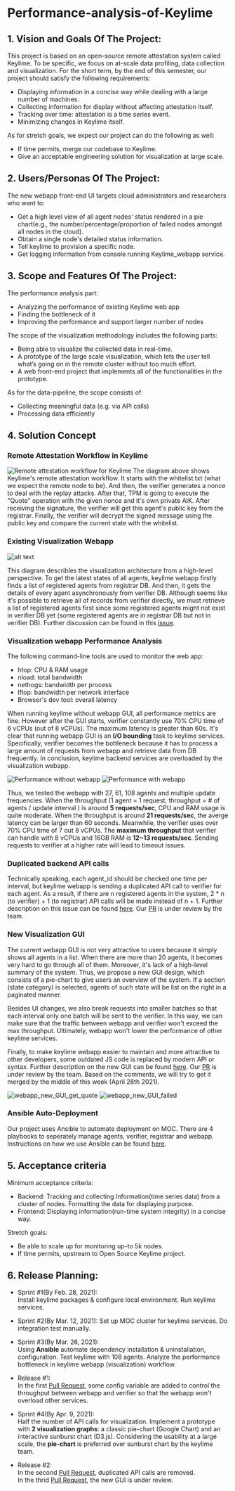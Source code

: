 # Performance-analysis-of-Keylime

## 1. Vision and Goals Of The Project:

This project is based on an open-source remote attestation system called Keylime. To be specific, we focus on at-scale data profiling, data collection and visualization. For the short term, by the end of this semester, our project should satisfy the following requirements:

- Displaying information in a concise way while dealing with a large number of machines.
- Collecting information for display without affecting attestation itself.
- Tracking over time: attestation is a time series event.
- Minimizing changes in Keylime itself.

As for stretch goals, we expect our project can do the following as well:

- If time permits, merge our codebase to Keylime.
- Give an acceptable engineering solution for visualization at large scale.

## 2. Users/Personas Of The Project:

The new webapp front-end UI targets cloud administrators and researchers who want to:

- Get a high level view of all agent nodes' status rendered in a pie chart(e.g., the number/percentage/proportion of failed nodes amongst all nodes in the cloud).
- Obtain a single node's detailed status information.
- Tell keylime to provision a specific node.
- Get logging information from console running Keylime_webapp service.

## 3. Scope and Features Of The Project:

The performance analysis part:

- Analyzing the performance of existing Keylime web app
- Finding the bottleneck of it
- Improving the performance and support larger number of nodes

The scope of the visualization methodology includes the following parts:

- Being able to visualize the collected data in real-time.
- A prototype of the large scale visualization, which lets the user tell what’s going on in the remote cluster without too much effort.
- A web front-end project that implements all of the functionalities in the prototype.

As for the data-pipeline, the scope consists of:

- Collecting meaningful data (e.g. via API calls)
- Processing data efficiently 

## 4. Solution Concept

### Remote Attestation Workflow in Keylime

![Remote attestation workflow for Keylime](./imgs/Keylime_Remote_Attestation_Workflow.png)
The diagram above shows Keylime's remote attestation workflow. It starts with the whitelist.txt (what we expect the remote node to be). And then, the verifier generates a nonce to deal with the replay attacks. After that, TPM is going to execute the "Quote" operation with the given nonce and it's own private AIK. After receiving the signature, the verifier will get this agent's public key from the registrar. Finally, the verifier will decrypt the signed message using the public key and compare the current state with the whitelist.

### Existing Visualization Webapp

![alt text](./imgs/keylime_visualization_webapp.png 'Existing visualization architecture')

This diagram describles the visualization architecture from a high-level perspective. To get the latest states of all agents, keylime webapp firstly finds a list of registered agents from registrar DB. And then, it gets the details of every agent asynchronously from verifier DB. Although seems like it's possible to retrieve all of records from verifier directly, we must retrieve a list of registered agents first since some registered agents might not exist in verifier DB yet (some registered agents are in registrar DB but not in verifier DB). Further discussion can be found in this [issue](https://github.com/keylime/keylime/issues/628).

### Visualization webapp Performance Analysis

The following command-line tools are used to monitor the web app:
- htop: CPU & RAM usage
- nload: total bandwidth
- nethogs: bandwidth per process
- lftop: bandwidth per network interface
- Browser's dev tool: overall latency

When running keylime without webapp GUI, all performance metrics are fine. However after the GUI starts, verifier constantly use 70% CPU time of 6 vCPUs (out of 8 vCPUs). The maximum latency is greater than 60s. It's clear that running webapp GUI is an **I/O bounding** task to keylime services. Specifically, verifier becomes the bottleneck because it has to process a large amount of requests from webapp and retrieve data from DB frequently. In conclusion, keylime backend services are overloaded by the visualization webapp.

![Performance without webapp](./imgs/perf_without_webapp.png)
![Performance with webapp](./imgs/perf_27_agents_webapp.png)

Thus, we tested the webapp with 27, 61, 108 agents and multiple update frequencies. When the throughput (1 agent = 1 request, throughput = # of agents / update interval ) is around **5 requests/sec**, CPU and RAM usage is quite moderate. When the throughput is around **21 requests/sec**, the averge latency can be larger than 60 seconds. Meanwhile, the verifier uses over 70% CPU time of 7 out 8 vCPUs. The **maximum throughput** that verifier can handle with 8 vCPUs and 16GB RAM is **12~13 requests/sec**. Sending requests to verifier at a higher rate will lead to timeout issues.

### Duplicated backend API calls

Technically speaking, each agent_id should be checked one time per interval, but keylime webapp is sending a duplicated API call to verifier for each agent. As a result, if there are n registered agents in the system, 2 * n (to verifier) + 1 (to registrar) API calls will be made instead of n + 1. Further description on this issue can be found [here](https://github.com/keylime/keylime/issues/634). Our [PR](https://github.com/keylime/keylime/pull/635) is under review by the team.

### New Visualization GUI

The current webapp GUI is not very attractive to users because it simply shows all agents in a list. When there are more than 20 agents, it becomes very hard to go through all of them. Moreover, it's lack of a high-level summary of the system. Thus, we propose a new GUI design, which consists of a pie-chart to give users an overview of the system. If a section (state category) is selected, agents of such state will be list on the right in a paginated manner.

Besides UI changes, we also break requests into smaller batches so that each interval only one batch will be sent to the verifier. In this way, we can make sure that the traffic between webapp and verifier won't exceed the max throughput. Ultimately, webapp won't lower the performance of other keylime services.

Finally, to make keylime webapp easier to maintain and more attractive to other developers, some outdated JS code is replaced by modern API or syntax. Further description on the new GUI can be found [here](https://github.com/keylime/keylime/issues/636). Our [PR](https://github.com/keylime/keylime/pull/637) is under review by the team. Based on the comments, we will try to get it merged by the middle of this week (April 28th 2021).

![webapp_new_GUI_get_quote](./imgs/webapp_get_quote.png)
![webapp_new_GUI_failed](./imgs/webapp_failed.png)

### Ansible Auto-Deployment

Our project uses Ansible to automate deployment on MOC. There are 4 playbooks to seperately manage agents, verifier, registrar and webapp. Instructions on how we use Ansible can be found [here](https://github.com/FengqiQiao/keylime_ansible). 

## 5. Acceptance criteria

Minimum acceptance criteria:

- Backend: Tracking and collecting Information(time series data) from a cluster of nodes. Formatting the data for displaying purpose.
- Frontend: Displaying information(run-time system integrity) in a concise way.

Stretch goals:

- Be able to scale up for monitoring up-to 5k nodes.
- If time permits, upstream to Open Source Keylime project.

## 6. Release Planning:

- Sprint #1(By Feb. 28, 2021):  
   Install keylime packages & configure local environment.
   Run keylime services.

- Sprint #2(By Mar. 12, 2021): 
   Set up MOC cluster for keylime services.
   Do integration test manually.

- Sprint #3(By Mar. 26, 2021):  
   Using **Ansible** automate dependency installation & uninstallation, configuration.
   Test keylime with 108 agents.
   Analyze the performance bottleneck in keylime webapp (visualization) workflow.

- Release #1:  
   In the first [Pull Request](https://github.com/keylime/keylime/pull/601), some config variable are added to control the throughput between webapp and verifier so that the webapp won't overload other services.

- Sprint #4(By Apr. 9, 2021):  
   Half the number of API calls for visualization.
   Implement a prototype with **2 visualization graphs**: a classic pie-chart (Google Chart) and an interactive sunburst chart (D3.js). Considering the usability at a large scale, the **pie-chart** is preferred over sunburst chart by the keylime team.

- Release #2:  
   In the second [Pull Request](https://github.com/keylime/keylime/pull/635), duplicated API calls are removed.  
   In the thrid [Pull Request](https://github.com/keylime/keylime/pull/637), the new GUI is under review.
